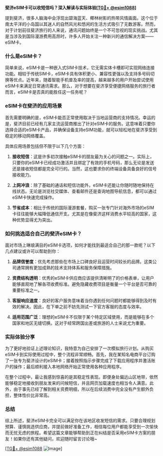 **斐济eSIM卡可以收短信吗？深入解读与实际体验[[TG💪+ @esim1088](https://t.me/s/esim1088)]**

提到斐济，很多人脑海中会浮现出碧海蓝天、椰林树影的热带风情画面。这个位于南太平洋的小岛国以其迷人的自然风光和悠闲的生活方式吸引了无数游客。然而，对于计划前往斐济旅行的人来说，通讯问题始终是一个不可忽视的现实挑战。尤其是当涉及到国际漫游费用高昂时，许多人开始关注一种新兴的通信解决方案——eSIM卡。

### 什么是eSIM卡？

简单来说，eSIM卡是一种嵌入式SIM卡技术，它无需实体卡槽即可实现网络连接功能。相较于传统SIM卡，eSIM卡具有体积更小、兼容性更强以及支持多号码切换等优点。近年来，随着智能手机普及率的提高，越来越多的用户开始尝试使用eSIM卡来满足日常通讯需求。那么，对于想要在斐济享受便捷网络服务的旅行者而言，eSIM卡是否真的能胜任这一任务呢？

### eSIM卡在斐济的应用场景

首先需要明确的是，eSIM卡能否正常使用取决于当地运营商的支持情况。幸运的是，斐济目前已经有几家主流运营商推出了针对eSIM卡的服务。这意味着只要你选择合适的eSIM卡产品，并确保设备支持eSIM功能，就可以轻松地在斐济享受到稳定的移动网络覆盖。

具体应用场景包括但不限于以下几个方面：

1. **接收短信**：这是许多初次接触eSIM卡的朋友最为关心的问题之一。实际上，只要你的eSIM卡已经成功激活并且绑定了有效的手机号码，那么无论是发送还是接收短信都是完全可行的。当然，这也要求你的终端设备具备良好的信号接收能力。
   
2. **上网冲浪**：除了基础的通话和短信功能外，eSIM卡还能让你随时随地保持在线状态。无论是浏览社交媒体、查看邮件还是查询地图导航信息，都可以通过eSIM卡快速完成操作。
   
3. **节省成本**：相比于传统的国际漫游套餐，购买一张专门针对海外市场的eSIM卡往往能够大幅降低通信开支。尤其是在像斐济这样消费水平较高的国家，这种优势显得尤为突出。

### 如何挑选适合自己的斐济eSIM卡？

面对市场上琳琅满目的eSIM卡选项，如何才能找到最适合自己的那一款呢？以下几点建议或许可以帮助到你：

1. **品牌信誉度**：优先考虑那些在市场上口碑良好且运营时间较长的品牌。这类公司通常拥有更加成熟的技术支持体系和服务保障措施。
   
2. **资费结构透明**：优秀的eSIM卡供应商应该提供清晰明了的价格表单，让用户能够直观地了解各项收费标准。避免隐藏收费项目是衡量一个平台是否可靠的重要标准之一。
   
3. **客服响应速度**：良好的客户服务意味着当你遇到任何问题时都能够得到及时有效的解决。因此，在下单之前不妨先测试一下官方客服的态度与效率。
   
4. **适用范围广泛**：理想的eSIM卡不仅限于某个特定区域使用，而是能够在多个国家和地区无缝切换。这对于经常跨国出差或旅游的人士来说尤为重要。

### 实际体验分享

为了更好地验证上述理论知识，我特意为自己安排了一次模拟旅行计划。从购买eSIM卡到实际使用过程中，整个流程非常顺畅。首先，我在某知名电商平台订购了一张专为斐济设计的eSIM卡；接着按照指示步骤完成了下载应用程序并激活账户的操作；最后顺利接入本地网络开始正常使用各种应用程序。

在整个过程中，最让我感到惊喜的是其稳定性表现。即便身处偏远山区地带，依然能够稳定地接收到朋友发来的问候短信，并且网页加载速度也相当令人满意。此外，由于事先已经了解到相关资费明细，所以在后续消费中完全没有产生额外负担，整体性价比非常高。

### 总结

综上所述，斐济eSIM卡完全可以满足你在该地区收发短信的需求。只要合理规划预算、谨慎挑选供应商，并提前做好准备工作，相信每位用户都能享受到一次愉快而无忧无虑的旅程。希望这篇文章能够帮助到正在纠结是否采用eSIM卡方案的朋友！如果你还有其他疑问，欢迎随时留言讨论哦~

[[TG💪+ @esim1088](https://t.me/s/esim1088) ![Image](https://i.postimg.cc/4NQfJmqS/Snipaste-2025-05-13-00-14-12.png)]
